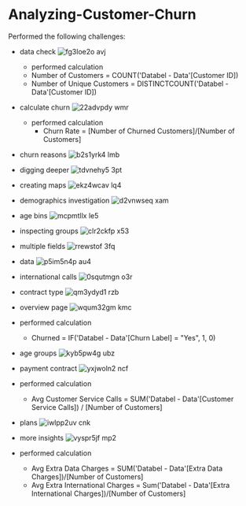 # Analyzing-Customer-Churn

Performed the following challenges:
- data check
![fg3loe2o avj](https://github.com/MarcvWaes/Datacamp-Analyzing-Customer-Churn/assets/120553175/8c341c80-b5ee-42b2-8d0b-3e8e3abc02ce)
  - performed calculation
  - Number of Customers = COUNT('Databel - Data'[Customer ID])
  - Number of Unique Customers = DISTINCTCOUNT('Databel - Data'[Customer ID])
- calculate churn
![22advpdy wmr](https://github.com/MarcvWaes/Datacamp-Analyzing-Customer-Churn/assets/120553175/6a623957-f112-45ce-867e-f266564453fe)
  - performed calculation
    -  Churn Rate = [Number of Churned Customers]/[Number of Customers]
- churn reasons
![b2s1yrk4 lmb](https://github.com/MarcvWaes/Datacamp-Analyzing-Customer-Churn/assets/120553175/335b055b-ccbb-4449-bd25-ed847f212782)
- digging deeper
![tdvnehy5 3pt](https://github.com/MarcvWaes/Datacamp-Analyzing-Customer-Churn/assets/120553175/6facf2a4-a923-4a2b-a44d-08cd42f55ec2)
- creating maps
![ekz4wcav lq4](https://github.com/MarcvWaes/Datacamp-Analyzing-Customer-Churn/assets/120553175/911a3911-8a3c-4c69-bfee-792773439763)
- demographics investigation
![d2vnwseq xam](https://github.com/MarcvWaes/Datacamp-Analyzing-Customer-Churn/assets/120553175/e2c8ba4f-ec52-406c-a5e1-95a471554c8c)
- age bins
![mcpmtllx le5](https://github.com/MarcvWaes/Datacamp-Analyzing-Customer-Churn/assets/120553175/0400e3db-46c0-4a33-b339-7ef79c5c941a)
- inspecting groups
![clr2ckfp x53](https://github.com/MarcvWaes/Datacamp-Analyzing-Customer-Churn/assets/120553175/e7bc2fdf-e3c5-4940-a974-53187c4afec3)
- multiple fields
![rrewstof 3fq](https://github.com/MarcvWaes/Datacamp-Analyzing-Customer-Churn/assets/120553175/7bdc76e5-9359-4f84-bc69-3284141d5e8c)
- data
![p5im5n4p au4](https://github.com/MarcvWaes/Datacamp-Analyzing-Customer-Churn/assets/120553175/c249ebc7-062b-4856-b982-6efa3e0895f6)
- international calls
![0squtmgn o3r](https://github.com/MarcvWaes/Datacamp-Analyzing-Customer-Churn/assets/120553175/c0b2e372-3e5d-4529-bda5-04403d42d9b4)
- contract type
![qm3ydyd1 rzb](https://github.com/MarcvWaes/Datacamp-Analyzing-Customer-Churn/assets/120553175/c38e3d50-7381-4454-be05-04f68e2c173e)

- overview page
![wqum32gm kmc](https://github.com/MarcvWaes/Datacamp-Analyzing-Customer-Churn/assets/120553175/87a78d1c-b8b1-4b8d-b138-65b0c96ee891)
- performed calculation
    - Churned = IF('Databel - Data'[Churn Label] = "Yes", 1, 0)
- age groups
![kyb5pw4g ubz](https://github.com/MarcvWaes/Datacamp-Analyzing-Customer-Churn/assets/120553175/c9bcf22c-5de7-4227-ab4c-bc9e3289cffb)
- payment contract
![yxjwoln2 ncf](https://github.com/MarcvWaes/Datacamp-Analyzing-Customer-Churn/assets/120553175/a2fea737-0fc5-47fe-ab68-ed813832435d)
- performed calculation
  - Avg Customer Service Calls = SUM('Databel - Data'[Customer Service Calls]) / [Number of Customers]
- plans
![iwlpp2uv cnk](https://github.com/MarcvWaes/Datacamp-Analyzing-Customer-Churn/assets/120553175/cbfc01e8-23f3-46ea-bab7-f2c0e3fb100d)
- more insights
![vyspr5jf mp2](https://github.com/MarcvWaes/Datacamp-Analyzing-Customer-Churn/assets/120553175/72c34f33-1289-412a-9a36-c642f870cb21)
- performed calculation
  - Avg Extra Data Charges = SUM('Databel - Data'[Extra Data Charges])/[Number of Customers]
  - Avg Extra International Charges = Sum('Databel - Data'[Extra International Charges])/[Number of Customers]

